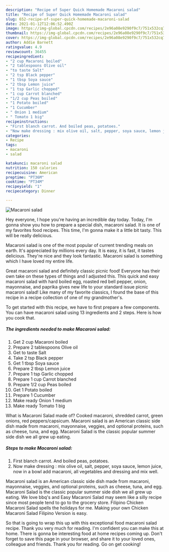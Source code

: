 ```yaml
---
description: "Recipe of Super Quick Homemade Macaroni salad"
title: "Recipe of Super Quick Homemade Macaroni salad"
slug: 652-recipe-of-super-quick-homemade-macaroni-salad
date: 2021-01-12T12:06:52.490Z
image: https://img-global.cpcdn.com/recipes/2e96a08e9290f9c7/751x532cq70/macaroni-salad-recipe-main-photo.jpg
thumbnail: https://img-global.cpcdn.com/recipes/2e96a08e9290f9c7/751x532cq70/macaroni-salad-recipe-main-photo.jpg
cover: https://img-global.cpcdn.com/recipes/2e96a08e9290f9c7/751x532cq70/macaroni-salad-recipe-main-photo.jpg
author: Addie Barnett
ratingvalue: 4.9
reviewcount: 36455
recipeingredient:
- "2 cup Macaroni boiled"
- "2 tablespoons Olive oil"
- "to taste Salt"
- "2 tsp Black pepper"
- "1 tbsp Soya sauce"
- "2 tbsp Lemon juice"
- "1 tsp Garlic chopped"
- "1 cup Carrot blanched"
- "1/2 cup Peas boiled"
- "1 Potato boiled"
- "1 Cucumber"
- " Onion 1 medium"
- " Tomato 1 big"
recipeinstructions:
- "First blanch carrot. And boiled peas, potatoes."
- "Now make dressing : mix olive oil, salt, pepper, soya sauce, lemon juice, now in a bowl add macaroni, all vegetables and dressing and mix well."
categories:
- Recipe
tags:
- macaroni
- salad

katakunci: macaroni salad 
nutrition: 150 calories
recipecuisine: American
preptime: "PT36M"
cooktime: "PT34M"
recipeyield: "1"
recipecategory: Dinner

---
```



![Macaroni salad](https://img-global.cpcdn.com/recipes/2e96a08e9290f9c7/751x532cq70/macaroni-salad-recipe-main-photo.jpg)

Hey everyone, I hope you're having an incredible day today. Today, I'm gonna show you how to prepare a special dish, macaroni salad. It is one of my favorites food recipes. This time, I'm gonna make it a little bit tasty. This will be really delicious.

Macaroni salad is one of the most popular of current trending meals on earth. It's appreciated by millions every day. It is easy, it is fast, it tastes delicious. They're nice and they look fantastic. Macaroni salad is something which I have loved my entire life.

Great macaroni salad and definitely classic picnic food! Everyone has their own take on these types of things and I adjusted this. This quick and easy macaroni salad with hard boiled egg, roasted red bell pepper, onion, mayonnaise, and paprika gives new life to your standard issue picnic macaroni salad! Like many of my favorite classics, I found the base of this recipe in a recipe collection of one of my grandmother&#39;s.


To get started with this recipe, we have to first prepare a few components. You can have macaroni salad using 13 ingredients and 2 steps. Here is how you cook that.

<!--inarticleads1-->

##### The ingredients needed to make Macaroni salad:

1. Get 2 cup Macaroni boiled
1. Prepare 2 tablespoons Olive oil
1. Get to taste Salt
1. Take 2 tsp Black pepper
1. Get 1 tbsp Soya sauce
1. Prepare 2 tbsp Lemon juice
1. Prepare 1 tsp Garlic chopped
1. Prepare 1 cup Carrot blanched
1. Prepare 1/2 cup Peas boiled
1. Get 1 Potato boiled
1. Prepare 1 Cucumber
1. Make ready  Onion 1 medium
1. Make ready  Tomato 1 big


What is Macaroni Salad made of? Cooked macaroni, shredded carrot, green onions, red peppers/capsicum. Macaroni salad is an American classic side dish made from macaroni, mayonnaise, veggies, and optional proteins, such as cheese, tuna, and egg. Macaroni Salad is the classic popular summer side dish we all grew up eating. 

<!--inarticleads2-->

##### Steps to make Macaroni salad:

1. First blanch carrot. And boiled peas, potatoes.
1. Now make dressing : mix olive oil, salt, pepper, soya sauce, lemon juice, now in a bowl add macaroni, all vegetables and dressing and mix well.


Macaroni salad is an American classic side dish made from macaroni, mayonnaise, veggies, and optional proteins, such as cheese, tuna, and egg. Macaroni Salad is the classic popular summer side dish we all grew up eating. We love bbq&#39;s and Easy Macaroni Salad may seem like a silly recipe since most people tend to go to the grocery store. Filipino Chicken Macaroni Salad spells the holidays for me. Making your own Chicken Macaroni Salad Filipino Version is easy. 

So that is going to wrap this up with this exceptional food macaroni salad recipe. Thank you very much for reading. I'm confident you can make this at home. There is gonna be interesting food at home recipes coming up. Don't forget to save this page in your browser, and share it to your loved ones, colleague and friends. Thank you for reading. Go on get cooking!
